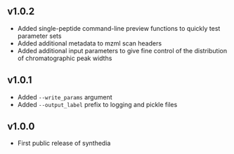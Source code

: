 ## v1.0.2
- Added single-peptide command-line preview functions to quickly test parameter sets
- Added additional metadata to mzml scan headers
- Added additional input parameters to give fine control of the distribution of chromatographic peak widths

## v1.0.1
- Added ```--write_params``` argument
- Added ```--output_label``` prefix to logging and pickle files

## v1.0.0
- First public release of synthedia
